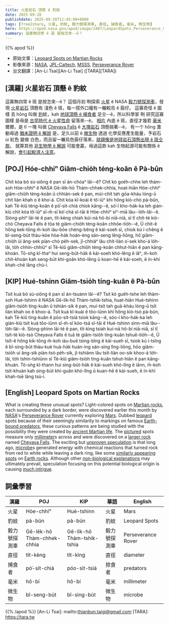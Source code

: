 ```yaml
---
title: 火星岩石 頂懸 ê 豹紋
date: 2025-09-28
publishdate: 2025-09-28T11:45:00+0800
tags: [free2share, 火星, 豹紋, 毅力號探測車, 直徑, 捕食者, 毫米, 微生物]
hero: https://apod.nasa.gov/apod/image/2407/LeopardSpots_Perseverance_960.jpg
summary: 這寡無四常 ê 斑 是按怎來--ê？
---
```


{{% apod %}}

- 原始文章：[Leopard Spots on Martian Rocks](https://apod.nasa.gov/apod/ap250928.html)
- 影像來源：[NASA](https://www.nasa.gov/), [JPL-Caltech](https://www.jpl.nasa.gov/), [MSSS](https://www.msss.com/), [Perseverance Rover](https://science.nasa.gov/mission/mars-2020-perseverance/)
- 台文翻譯：[An-Li Tsai][An-Li Tsai] ([TARA][TARA])


## [漢羅] 火星岩石 頂懸 ê 豹紋
這寡無四常 ê 斑 是按怎來--ê？
這個月初 咧探索 [火星][Mars] ê NASA [毅力號探測車][Perseverance Rover]，發現 [火星岩石][Martian rocks] 頂懸有 淺色 ê 斑，每一搭外口攏有一輾較烏 ê 箍仔。
這寡奇怪 ê 圖樣 去 hŏng 叫做 [豹][leopard]紋，kah [地球頂懸 ê 哺食者][Earth-bound predators] 足仝--ê，所以科學家 咧 研究這寡圖樣 是毋是 [古早時代 ê 火星性命][ancient Martian life] 留落來--ê。
[相片][pictured] 內底 ê 斑，直徑才幾若 [毫米][millimeter] 爾爾，是 tī 一塊 叫做 [Cheyava Falls][Cheyava Falls] ê [大塊岩石][larger rock] 頂懸揣著--ê，
有一个 hŏng 激動毋過 [猶未證明 ê 解說][unproven speculation] 是，足久以前 ê [微生物][microbe] 透過 化學反應產生能量，予岩石 ùi 紅色 變做 白色，而且留一輾烏色箍仔落來，[就親像是地球岩石頂懸出現 ê 斑仝款][similarly appearing spots]。
就算其他 [非生物學 ê 解說][non-biological explanations] 可能會贏，毋過這款 kah 生物起源可能有關係 ê 解說，[會引起較濟人注意][much intrigue]。

## [POJ] Hóe-chhiⁿ Giâm-chio̍h téng-koân ê Pà-bûn
Chit kóa bô sù-siông ê pan sī án-chóaⁿ lâi--ê?
Chit kò goe̍h-chhe leh thàm-soh Hóe-chhiⁿ ê NASA Gē-le̍k-hō Thàm-chhek-chhia, hoat-hiān Hóe-chhiⁿ giâm-chio̍h téng-koân ū chhián-sek ê pan, múi-chi̍t tah gōa-kháu lóng-ū chi̍t liàn khah o͘ ê kho͘-á.
Chit kóa kî-koài ê tô͘-iūⁿ khì hőng kiò-chò pà-bûn, kah Tē-kiû téng-koân ê pō͘-si̍t-chiá chiok kāng--ê, só͘-í kho-ha̍k-ka leh gián-kiù chit kóa tô͘-iūⁿ sī-m̄-sī kó͘-chá sî-tāi ê Hóe-chhiⁿ sìⁿ-miā lâu--lo̍h-lâi--ê.
Siòng-phìⁿ lāi-té ê pan, ti̍t-kèng chiah kúi-nā hô-bí niā-niā, sī tī chi̍t-tè kiò-chò Cheyava Falls ê tōa tè giâm-chio̍h téng-koân chhōe-tio̍h--ê,
Ū chi̍t-ê hőng kek-tōng m̄-koh iáu-bōe chèng-bêng ê kái-soeh sī, chiok kú í-chêng ê bî-seng-bu̍t thàu-kòe hòa-ha̍k hoán-èng sán-seng lêng-liōng, hō͘ giâm-chio̍h ùi âng-sek piàn-chò pe̍h-sek, jî-chhiáⁿ lâu chi̍t-liàn o͘-sek kho͘-á lo̍h-lâi, to̍h chhin-chhiūⁿ sī Tē-kiû giâm-chio̍h téng-koân chhut-hiān ê pan kāng-khoán.
Tō-sǹg kî-thaⁿ hui seng-bu̍t-ha̍k ê kái-soeh khó-lêng ē iâⁿ, m̄-koh chit-khoán kah seng-bu̍t khí-goân khó-lêng ū koan-hē ê kái-soeh, ē ín-khí khah-chē lâng chù-ì.

## [KIP] Hué-tshinn Giâm-tsio̍h tíng-kuân ê Pà-bûn
Tsit kuá bô sù-siông ê pan sī án-tsuánn lâi--ê?
Tsit kò gue̍h-tshe leh thàm-soh Hué-tshinn ê NASA Gē-li̍k-hō Thàm-tshik-tshia, huat-hiān Hué-tshinn giâm-tsio̍h tíng-kuân ū tshián-sik ê pan, muí-tsi̍t tah guā-kháu lóng-ū tsi̍t liàn khah oo ê khoo-á.
Tsit kuá kî-kuài ê tôo-iūnn khì hőng kiò-tsò pà-bûn, kah Tē-kiû tíng-kuân ê pōo-si̍t-tsiá tsiok kāng--ê, sóo-í kho-ha̍k-ka leh gián-kiù tsit kuá tôo-iūnn sī-m̄-sī kóo-tsá sî-tāi ê Hué-tshinn sìnn-miā lâu--lo̍h-lâi--ê.
Siòng-phìnn lāi-té ê pan, ti̍t-kìng tsiah kuí-nā hô-bí niā-niā, sī tī tsi̍t-tè kiò-tsò Cheyava Falls ê tuā tè giâm-tsio̍h tíng-kuân tshuē-tio̍h--ê,
Ū tsi̍t-ê hőng kik-tōng m̄-koh iáu-buē tsìng-bîng ê kái-sueh sī, tsiok kú í-tsîng ê bî-sing-bu̍t thàu-kuè huà-ha̍k huán-ìng sán-sing lîng-liōng, hōo giâm-tsio̍h uì âng-sik piàn-tsò pe̍h-sik, jî-tshiánn lâu tsi̍t-liàn oo-sik khoo-á lo̍h-lâi, to̍h tshin-tshiūnn sī Tē-kiû giâm-tsio̍h tíng-kuân tshut-hiān ê pan kāng-khuán.
Tō-sǹg kî-thann hui sing-bu̍t-ha̍k ê kái-sueh khó-lîng ē iânn, m̄-koh tsit-khuán kah sing-bu̍t khí-guân khó-lîng ū kuan-hē ê kái-sueh, ē ín-khí khah-tsē lâng tsù-ì.

## [English] Leopard Spots on Martian Rocks
What is creating these unusual spots?
Light-colored spots on [Martian rocks][Martian rocks], each surrounded by a dark border, were discovered earlier this month by [NASA][NASA]'s [Perseverance Rover][Perseverance Rover] currently exploring [Mars][Mars].
Dubbed [leopard][leopard] spots because of their seemingly similarity to markings on famous [Earth-bound predators][Earth-bound predators], these curious patterns are being studied with the possibility they were created by [ancient Martian life][ancient Martian life].
The [pictured][pictured] spots measure only [millimeter][millimeter]s across and were discovered on a [larger rock][larger rock] named [Cheyava Falls][Cheyava Falls].
The exciting but [unproven speculation][unproven speculation] is that long ago, [microbe][microbe]s generated energy with chemical reactions that turned rock from red to white while leaving a dark ring, like some [similarly appearing spots][similarly appearing spots] on [Earth rocks][Earth rocks].
Although other [non-biological explanations][non-biological explanations] may ultimately prevail, speculation focusing on this potential biological origin is causing [much intrigue][much intrigue].

## 詞彙學習

|漢羅|POJ|KIP|華語|English|
|-|-|-|-|-|
|火星|Hòe-chhiⁿ|Huè-tshinn|火星|Mars|
|豹紋|pà-bûn|pà-bûn|豹紋|Leopard Spots|
|毅力號探測車|Gē-le̍k-hō Thàm-chhek-chhia|Gē-li̍k-hō Thàm-tshik-tshia|毅力號探測車|Perseverance Rover|
|直徑|ti̍t-kèng|ti̍t-kìng|直徑|diameter|
|捕食者|pó͘-si̍t-chiá|póo-si̍t-tsiá|掠食者|predators|
|毫米|hô-bí|hô-bí|毫米|millimeter|
|微生物|bî-seng-bu̍t|bî-sing-bu̍t|微生物|microbe|

{{% /apod %}}
[An-Li Tsai]: mailto:thianbun.taigi@gmail.com
[TARA]: https://tara.tw

[copyright]: https://apod.nasa.gov/apod/fap/lib/about_apod.html#srapply
[License3]: https://creativecommons.org/licenses/by/3.0/
[License2]:https://creativecommons.org/licenses/by-nc-nd/2.0/

[Martian rocks]:https://apod.nasa.gov/apod/ap991030.html
[NASA]:https://www.nasa.gov/
[Perseverance Rover]:https://science.nasa.gov/mission/mars-2020-perseverance/
[Mars]:https://science.nasa.gov/mars/
[leopard]:https://en.wikipedia.org/wiki/Leopard#/media/File:African_leopard_male_(cropped).jpg
[Earth-bound predators]:https://img.freepik.com/premium-photo/front-view-kitten-hunting-pose_7502-2520.jpg
[ancient Martian life]:https://science.nasa.gov/blogs/was-there-life-on-mars/
[pictured]:https://science.nasa.gov/resource/perseverance-finds-a-rock-with-leopard-spots/
[millimeter]:https://www.quora.com/What-is-something-the-size-of-a-millimeter
[larger rock]:https://www.flickr.com/photos/lunexit/53885766401/in/pool-apods/
[Cheyava Falls]:https://youtu.be/bknMDwCjFHo"
[unproven speculation]:https://www.scientificamerican.com/article/nasas-perseverance-rover-discovers-a-rock-that-may-contain-alien/
[microbe]:https://en.wikipedia.org/wiki/Microorganism
[similarly appearing spots]:https://www.atlasobscura.com/articles/earliest-life-on-earth-rocks
[Earth rocks]:https://www.geocaching.com/geocache/GC3T4BT
[non-biological explanations]:https://en.wikipedia.org/wiki/Hematite#Mars
[much intrigue]:https://www.nytimes.com/2024/07/25/science/nasa-perseverance-rover-mars-rock.html
